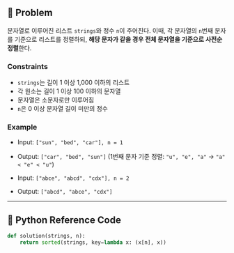 ## 🧠 Problem
문자열로 이루어진 리스트 `strings`와 정수 `n`이 주어진다.
이때, 각 문자열의 `n`번째 문자를 기준으로 리스트를 정렬하되,
**해당 문자가 같을 경우 전체 문자열을 기준으로 사전순 정렬**한다.

### Constraints
- `strings`는 길이 1 이상 1,000 이하의 리스트
- 각 원소는 길이 1 이상 100 이하의 문자열
- 문자열은 소문자로만 이루어짐
- `n`은 0 이상 문자열 길이 미만의 정수

### Example
- Input: `["sun", "bed", "car"], n = 1`
- Output: `["car", "bed", "sun"]`
  (1번째 문자 기준 정렬: `"u", "e", "a"` → `"a" < "e" < "u"`)

- Input: `["abce", "abcd", "cdx"], n = 2`
- Output: `["abcd", "abce", "cdx"]`

---

## 🐍 Python Reference Code

```python
def solution(strings, n):
    return sorted(strings, key=lambda x: (x[n], x))
```
